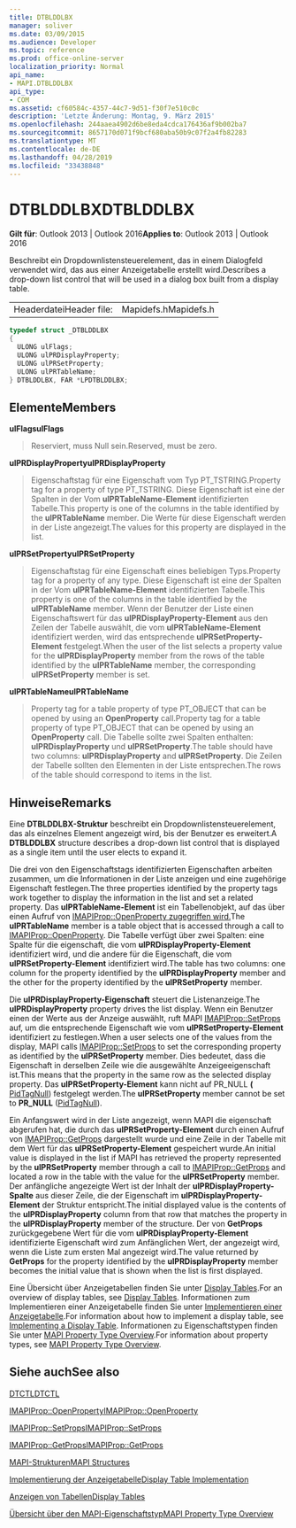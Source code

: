 ```yaml
---
title: DTBLDDLBX
manager: soliver
ms.date: 03/09/2015
ms.audience: Developer
ms.topic: reference
ms.prod: office-online-server
localization_priority: Normal
api_name:
- MAPI.DTBLDDLBX
api_type:
- COM
ms.assetid: cf60584c-4357-44c7-9d51-f30f7e510c0c
description: 'Letzte Änderung: Montag, 9. März 2015'
ms.openlocfilehash: 244aaea4902d6be8eda4cdca176436af9b002ba7
ms.sourcegitcommit: 8657170d071f9bcf680aba50b9c07f2a4fb82283
ms.translationtype: MT
ms.contentlocale: de-DE
ms.lasthandoff: 04/28/2019
ms.locfileid: "33438848"
---
```

# <a name="dtblddlbx"></a><span data-ttu-id="e3ec5-103">DTBLDDLBX</span><span class="sxs-lookup"><span data-stu-id="e3ec5-103">DTBLDDLBX</span></span>

  
  
<span data-ttu-id="e3ec5-104">**Gilt für**: Outlook 2013 | Outlook 2016</span><span class="sxs-lookup"><span data-stu-id="e3ec5-104">**Applies to**: Outlook 2013 | Outlook 2016</span></span> 
  
<span data-ttu-id="e3ec5-105">Beschreibt ein Dropdownlistensteuerelement, das in einem Dialogfeld verwendet wird, das aus einer Anzeigetabelle erstellt wird.</span><span class="sxs-lookup"><span data-stu-id="e3ec5-105">Describes a drop-down list control that will be used in a dialog box built from a display table.</span></span>
  
|||
|:-----|:-----|
|<span data-ttu-id="e3ec5-106">Headerdatei</span><span class="sxs-lookup"><span data-stu-id="e3ec5-106">Header file:</span></span>  <br/> |<span data-ttu-id="e3ec5-107">Mapidefs.h</span><span class="sxs-lookup"><span data-stu-id="e3ec5-107">Mapidefs.h</span></span>  <br/> |
   
```cpp
typedef struct _DTBLDDLBX
{
  ULONG ulFlags;
  ULONG ulPRDisplayProperty;
  ULONG ulPRSetProperty;
  ULONG ulPRTableName;
} DTBLDDLBX, FAR *LPDTBLDDLBX;

```

## <a name="members"></a><span data-ttu-id="e3ec5-108">Elemente</span><span class="sxs-lookup"><span data-stu-id="e3ec5-108">Members</span></span>

 <span data-ttu-id="e3ec5-109">**ulFlags**</span><span class="sxs-lookup"><span data-stu-id="e3ec5-109">**ulFlags**</span></span>
  
> <span data-ttu-id="e3ec5-110">Reserviert, muss Null sein.</span><span class="sxs-lookup"><span data-stu-id="e3ec5-110">Reserved, must be zero.</span></span> 
    
 <span data-ttu-id="e3ec5-111">**ulPRDisplayProperty**</span><span class="sxs-lookup"><span data-stu-id="e3ec5-111">**ulPRDisplayProperty**</span></span>
  
> <span data-ttu-id="e3ec5-112">Eigenschaftstag für eine Eigenschaft vom Typ PT_TSTRING.</span><span class="sxs-lookup"><span data-stu-id="e3ec5-112">Property tag for a property of type PT_TSTRING.</span></span> <span data-ttu-id="e3ec5-113">Diese Eigenschaft ist eine der Spalten in der Vom **ulPRTableName-Element** identifizierten Tabelle.</span><span class="sxs-lookup"><span data-stu-id="e3ec5-113">This property is one of the columns in the table identified by the **ulPRTableName** member.</span></span> <span data-ttu-id="e3ec5-114">Die Werte für diese Eigenschaft werden in der Liste angezeigt.</span><span class="sxs-lookup"><span data-stu-id="e3ec5-114">The values for this property are displayed in the list.</span></span> 
    
 <span data-ttu-id="e3ec5-115">**ulPRSetProperty**</span><span class="sxs-lookup"><span data-stu-id="e3ec5-115">**ulPRSetProperty**</span></span>
  
> <span data-ttu-id="e3ec5-116">Eigenschaftstag für eine Eigenschaft eines beliebigen Typs.</span><span class="sxs-lookup"><span data-stu-id="e3ec5-116">Property tag for a property of any type.</span></span> <span data-ttu-id="e3ec5-117">Diese Eigenschaft ist eine der Spalten in der Vom **ulPRTableName-Element** identifizierten Tabelle.</span><span class="sxs-lookup"><span data-stu-id="e3ec5-117">This property is one of the columns in the table identified by the **ulPRTableName** member.</span></span> <span data-ttu-id="e3ec5-118">Wenn der Benutzer der Liste einen Eigenschaftswert für das **ulPRDisplayProperty-Element** aus den Zeilen der Tabelle auswählt, die vom **ulPRTableName-Element** identifiziert werden, wird das entsprechende **ulPRSetProperty-Element** festgelegt.</span><span class="sxs-lookup"><span data-stu-id="e3ec5-118">When the user of the list selects a property value for the **ulPRDisplayProperty** member from the rows of the table identified by the **ulPRTableName** member, the corresponding **ulPRSetProperty** member is set.</span></span> 
    
 <span data-ttu-id="e3ec5-119">**ulPRTableName**</span><span class="sxs-lookup"><span data-stu-id="e3ec5-119">**ulPRTableName**</span></span>
  
> <span data-ttu-id="e3ec5-120">Property tag for a table property of type PT_OBJECT that can be opened by using an **OpenProperty** call.</span><span class="sxs-lookup"><span data-stu-id="e3ec5-120">Property tag for a table property of type PT_OBJECT that can be opened by using an **OpenProperty** call.</span></span> <span data-ttu-id="e3ec5-121">Die Tabelle sollte zwei Spalten enthalten: **ulPRDisplayProperty** und **ulPRSetProperty**.</span><span class="sxs-lookup"><span data-stu-id="e3ec5-121">The table should have two columns: **ulPRDisplayProperty** and **ulPRSetProperty**.</span></span> <span data-ttu-id="e3ec5-122">Die Zeilen der Tabelle sollten den Elementen in der Liste entsprechen.</span><span class="sxs-lookup"><span data-stu-id="e3ec5-122">The rows of the table should correspond to items in the list.</span></span>
    
## <a name="remarks"></a><span data-ttu-id="e3ec5-123">Hinweise</span><span class="sxs-lookup"><span data-stu-id="e3ec5-123">Remarks</span></span>

<span data-ttu-id="e3ec5-124">Eine **DTBLDDLBX-Struktur** beschreibt ein Dropdownlistensteuerelement, das als einzelnes Element angezeigt wird, bis der Benutzer es erweitert.</span><span class="sxs-lookup"><span data-stu-id="e3ec5-124">A **DTBLDDLBX** structure describes a drop-down list control that is displayed as a single item until the user elects to expand it.</span></span> 
  
<span data-ttu-id="e3ec5-125">Die drei von den Eigenschaftstags identifizierten Eigenschaften arbeiten zusammen, um die Informationen in der Liste anzeigen und eine zugehörige Eigenschaft festlegen.</span><span class="sxs-lookup"><span data-stu-id="e3ec5-125">The three properties identified by the property tags work together to display the information in the list and set a related property.</span></span> <span data-ttu-id="e3ec5-126">Das **ulPRTableName-Element** ist ein Tabellenobjekt, auf das über einen Aufruf von [IMAPIProp::OpenProperty zugegriffen wird.](imapiprop-openproperty.md)</span><span class="sxs-lookup"><span data-stu-id="e3ec5-126">The **ulPRTableName** member is a table object that is accessed through a call to [IMAPIProp::OpenProperty](imapiprop-openproperty.md).</span></span> <span data-ttu-id="e3ec5-127">Die Tabelle verfügt über zwei Spalten: eine Spalte für die eigenschaft, die vom **ulPRDisplayProperty-Element** identifiziert wird, und die andere für die Eigenschaft, die vom **ulPRSetProperty-Element** identifiziert wird.</span><span class="sxs-lookup"><span data-stu-id="e3ec5-127">The table has two columns: one column for the property identified by the **ulPRDisplayProperty** member and the other for the property identified by the **ulPRSetProperty** member.</span></span> 
  
<span data-ttu-id="e3ec5-128">Die **ulPRDisplayProperty-Eigenschaft** steuert die Listenanzeige.</span><span class="sxs-lookup"><span data-stu-id="e3ec5-128">The **ulPRDisplayProperty** property drives the list display.</span></span> <span data-ttu-id="e3ec5-129">Wenn ein Benutzer einen der Werte aus der Anzeige auswählt, ruft MAPI [IMAPIProp::SetProps](imapiprop-setprops.md) auf, um die entsprechende Eigenschaft wie vom **ulPRSetProperty-Element** identifiziert zu festlegen.</span><span class="sxs-lookup"><span data-stu-id="e3ec5-129">When a user selects one of the values from the display, MAPI calls [IMAPIProp::SetProps](imapiprop-setprops.md) to set the corresponding property as identified by the **ulPRSetProperty** member.</span></span> <span data-ttu-id="e3ec5-130">Dies bedeutet, dass die Eigenschaft in derselben Zeile wie die ausgewählte Anzeigeeigenschaft ist.</span><span class="sxs-lookup"><span data-stu-id="e3ec5-130">This means that the property in the same row as the selected display property.</span></span> <span data-ttu-id="e3ec5-131">Das **ulPRSetProperty-Element** kann nicht auf PR_NULL **(** [PidTagNull](pidtagnull-canonical-property.md)) festgelegt werden.</span><span class="sxs-lookup"><span data-stu-id="e3ec5-131">The **ulPRSetProperty** member cannot be set to **PR_NULL** ([PidTagNull](pidtagnull-canonical-property.md)).</span></span>
  
<span data-ttu-id="e3ec5-132">Ein Anfangswert wird in der Liste angezeigt, wenn MAPI die eigenschaft abgerufen hat, die durch das **ulPRSetProperty-Element** durch einen Aufruf von [IMAPIProp::GetProps](imapiprop-getprops.md) dargestellt wurde und eine Zeile in der Tabelle mit dem Wert für das **ulPRSetProperty-Element** gespeichert wurde.</span><span class="sxs-lookup"><span data-stu-id="e3ec5-132">An initial value is displayed in the list if MAPI has retrieved the property represented by the **ulPRSetProperty** member through a call to [IMAPIProp::GetProps](imapiprop-getprops.md) and located a row in the table with the value for the **ulPRSetProperty** member.</span></span> <span data-ttu-id="e3ec5-133">Der anfängliche angezeigte Wert ist der Inhalt der **ulPRDisplayProperty-Spalte** aus dieser Zeile, die der Eigenschaft im **ulPRDisplayProperty-Element** der Struktur entspricht.</span><span class="sxs-lookup"><span data-stu-id="e3ec5-133">The initial displayed value is the contents of the **ulPRDisplayProperty** column from that row that matches the property in the **ulPRDisplayProperty** member of the structure.</span></span> <span data-ttu-id="e3ec5-134">Der von **GetProps** zurückgegebene Wert für die vom **ulPRDisplayProperty-Element** identifizierte Eigenschaft wird zum Anfänglichen Wert, der angezeigt wird, wenn die Liste zum ersten Mal angezeigt wird.</span><span class="sxs-lookup"><span data-stu-id="e3ec5-134">The value returned by **GetProps** for the property identified by the **ulPRDisplayProperty** member becomes the initial value that is shown when the list is first displayed.</span></span> 
  
<span data-ttu-id="e3ec5-135">Eine Übersicht über Anzeigetabellen finden Sie unter [Display Tables](display-tables.md).</span><span class="sxs-lookup"><span data-stu-id="e3ec5-135">For an overview of display tables, see [Display Tables](display-tables.md).</span></span> <span data-ttu-id="e3ec5-136">Informationen zum Implementieren einer Anzeigetabelle finden Sie unter [Implementieren einer Anzeigetabelle](display-table-implementation.md).</span><span class="sxs-lookup"><span data-stu-id="e3ec5-136">For information about how to implement a display table, see [Implementing a Display Table](display-table-implementation.md).</span></span> <span data-ttu-id="e3ec5-137">Informationen zu Eigenschaftstypen finden Sie unter [MAPI Property Type Overview](mapi-property-type-overview.md).</span><span class="sxs-lookup"><span data-stu-id="e3ec5-137">For information about property types, see [MAPI Property Type Overview](mapi-property-type-overview.md).</span></span>
  
## <a name="see-also"></a><span data-ttu-id="e3ec5-138">Siehe auch</span><span class="sxs-lookup"><span data-stu-id="e3ec5-138">See also</span></span>



[<span data-ttu-id="e3ec5-139">DTCTL</span><span class="sxs-lookup"><span data-stu-id="e3ec5-139">DTCTL</span></span>](dtctl.md)
  
[<span data-ttu-id="e3ec5-140">IMAPIProp::OpenProperty</span><span class="sxs-lookup"><span data-stu-id="e3ec5-140">IMAPIProp::OpenProperty</span></span>](imapiprop-openproperty.md)
  
[<span data-ttu-id="e3ec5-141">IMAPIProp::SetProps</span><span class="sxs-lookup"><span data-stu-id="e3ec5-141">IMAPIProp::SetProps</span></span>](imapiprop-setprops.md)
  
[<span data-ttu-id="e3ec5-142">IMAPIProp::GetProps</span><span class="sxs-lookup"><span data-stu-id="e3ec5-142">IMAPIProp::GetProps</span></span>](imapiprop-getprops.md)


[<span data-ttu-id="e3ec5-143">MAPI-Strukturen</span><span class="sxs-lookup"><span data-stu-id="e3ec5-143">MAPI Structures</span></span>](mapi-structures.md)
  
[<span data-ttu-id="e3ec5-144">Implementierung der Anzeigetabelle</span><span class="sxs-lookup"><span data-stu-id="e3ec5-144">Display Table Implementation</span></span>](display-table-implementation.md)
  
[<span data-ttu-id="e3ec5-145">Anzeigen von Tabellen</span><span class="sxs-lookup"><span data-stu-id="e3ec5-145">Display Tables</span></span>](display-tables.md)
  
[<span data-ttu-id="e3ec5-146">Übersicht über den MAPI-Eigenschaftstyp</span><span class="sxs-lookup"><span data-stu-id="e3ec5-146">MAPI Property Type Overview</span></span>](mapi-property-type-overview.md)

